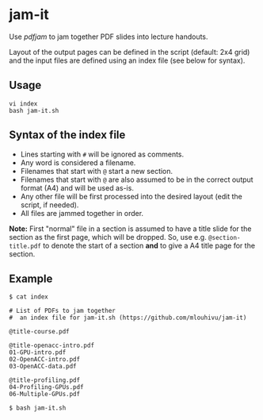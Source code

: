 # jam-it

Use *pdfjam* to jam together PDF slides into lecture handouts.

Layout of the output pages can be defined in the script (default: 2x4 grid)
and the input files are defined using an index file (see below for syntax).


## Usage

```
vi index
bash jam-it.sh
```


## Syntax of the index file

- Lines starting with `#` will be ignored as comments.
- Any word is considered a filename.
- Filenames that start with `@` start a new section.
- Filenames that start with `@` are also assumed to be in the correct output
  format (A4) and will be used as-is.
- Any other file will be first processed into the desired layout (edit the
  script, if needed).
- All files are jammed together in order.

**Note:** First "normal" file in a section is assumed to have a title slide for
the section as the first page, which will be dropped. So, use e.g.
`@section-title.pdf` to denote the start of a section **and** to give a A4
title page for the section.

## Example


```
$ cat index

# List of PDFs to jam together
#  an index file for jam-it.sh (https://github.com/mlouhivu/jam-it)

@title-course.pdf

@title-openacc-intro.pdf
01-GPU-intro.pdf
02-OpenACC-intro.pdf
03-OpenACC-data.pdf

@title-profiling.pdf
04-Profiling-GPUs.pdf
06-Multiple-GPUs.pdf
```

```
$ bash jam-it.sh
```
